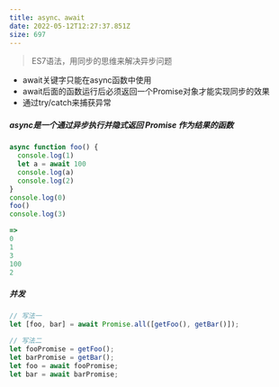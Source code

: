 ```yaml
---
title: async、await
date: 2022-05-12T12:27:37.851Z
size: 697
---
```

>  ES7语法，用同步的思维来解决异步问题

- await关键字只能在async函数中使用
- await后面的函数运行后必须返回一个Promise对象才能实现同步的效果
- 通过try/catch来捕获异常

##### async是一个通过异步执行并隐式返回 Promise 作为结果的函数

```javascript
async function foo() {
  console.log(1)
  let a = await 100
  console.log(a)
  console.log(2)
}
console.log(0)
foo()
console.log(3)

=> 
0
1
3
100
2
```

##### 并发

```js
// 写法一
let [foo, bar] = await Promise.all([getFoo(), getBar()]);

// 写法二
let fooPromise = getFoo();
let barPromise = getBar();
let foo = await fooPromise;
let bar = await barPromise;
```
